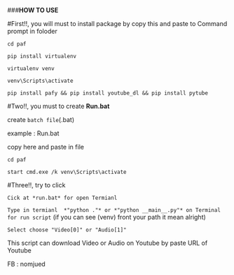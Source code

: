 ###**HOW TO USE**
 
#First!!, you will must to install package by copy this and paste to  Command prompt in foloder

`cd paf`

`pip install virtualenv`

`virtualenv venv`

`venv\Scripts\activate`

`pip install pafy && pip install youtube_dl && pip install pytube`

#Two!!, you must to create **Run.bat**

create `batch file`(.bat)

example : Run.bat

copy here and paste in file

`cd paf`

`start cmd.exe /k venv\Scripts\activate `

#Three!!, try to click

`Cick at *run.bat* for open Termianl`

`Type in termianl  *"python ."* or *"python __main__.py"* on Terminal for run script`
(if you can see (venv) front your path it mean alright)

`Select choose "Video[0]" or "Audio[1]"`


This script can download Video or Audio on Youtube by paste URL of Youtube

FB : nomjued
